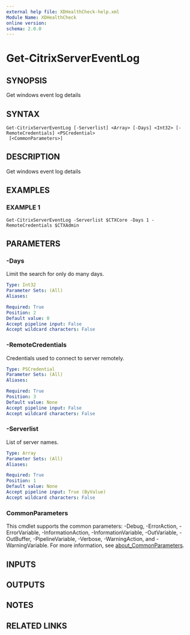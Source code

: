 ```yaml
---
external help file: XDHealthCheck-help.xml
Module Name: XDHealthCheck
online version:
schema: 2.0.0
---
```


# Get-CitrixServerEventLog

## SYNOPSIS
Get windows event log details

## SYNTAX

```
Get-CitrixServerEventLog [-Serverlist] <Array> [-Days] <Int32> [-RemoteCredentials] <PSCredential>
 [<CommonParameters>]
```

## DESCRIPTION
Get windows event log details

## EXAMPLES

### EXAMPLE 1
```
Get-CitrixServerEventLog -Serverlist $CTXCore -Days 1 -RemoteCredentials $CTXAdmin
```

## PARAMETERS

### -Days
Limit the search for only do many days.

```yaml
Type: Int32
Parameter Sets: (All)
Aliases:

Required: True
Position: 2
Default value: 0
Accept pipeline input: False
Accept wildcard characters: False
```

### -RemoteCredentials
Credentials used to connect to server remotely.

```yaml
Type: PSCredential
Parameter Sets: (All)
Aliases:

Required: True
Position: 3
Default value: None
Accept pipeline input: False
Accept wildcard characters: False
```

### -Serverlist
List of server names.

```yaml
Type: Array
Parameter Sets: (All)
Aliases:

Required: True
Position: 1
Default value: None
Accept pipeline input: True (ByValue)
Accept wildcard characters: False
```

### CommonParameters
This cmdlet supports the common parameters: -Debug, -ErrorAction, -ErrorVariable, -InformationAction, -InformationVariable, -OutVariable, -OutBuffer, -PipelineVariable, -Verbose, -WarningAction, and -WarningVariable. For more information, see [about_CommonParameters](http://go.microsoft.com/fwlink/?LinkID=113216).

## INPUTS

## OUTPUTS

## NOTES

## RELATED LINKS

